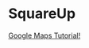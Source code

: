 # SquareUp

[Google Maps Tutorial!](https://developers.google.com/maps/documentation/javascript/examples/places-autocomplete?csw=1)
